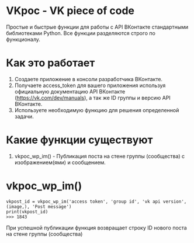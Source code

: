 # VKpoc - VK piece of code
Простые и быстрые функции для работы с API ВКонтакте стандартными библиотеками Python. Все функции разделяются строго по функционалу.

# Как это работает
1. Создаете приложение в консоли разработчика ВКонтакте.
2. Получаете access_token для вашего приложения используя официальную документацию API ВКонтакте (https://vk.com/dev/manuals), а так же ID группы и версию API ВКонтакте.
2. Используете необходимую функцию для решения определенной задачи.

# Какие функции существуют
1. vkpoc_wp_im() - Публикация поста на стене группы (сообщества) с изображением(ями) и сообщением.

# vkpoc_wp_im()
```
vkpost_id = vkpoc_wp_im('access token', 'group id', 'vk api version', (image,), 'Post message')
print(vkpost_id)
>>> 1843
```

При успешной публикации функция возвращает строку ID нового поста на стене группы (сообщества)

